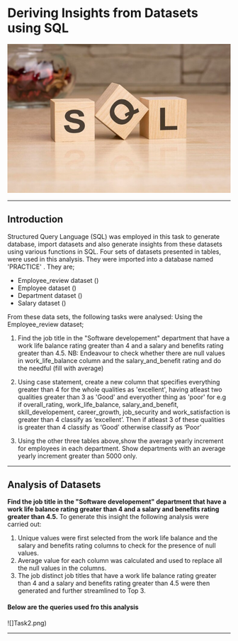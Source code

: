 # Deriving Insights from Datasets using SQL
![](sql.jpg)

----
## Introduction
Structured Query Language (SQL) was employed in this task to generate database, import datasets and also generate insights from these datasets using various functions in SQL. Four sets of datasets presented in tables, were used in this analysis. They were imported into a database named 'PRACTICE' . They are; 
- Employee_review dataset ()
- Employee dataset ()
- Department dataset ()
- Salary dataset ()

From these data sets, the following tasks were analysed:
Using the Employee_review dataset; 
1. Find the job title in the "Software developement" department that have a work life balance rating greater than 4 and a salary and benefits rating greater than 4.5.
NB: Endeavour to check whether there are null values in work_life_balance column and the salary_and_benefit rating and do the needful (fill with average)

2. Using case statement, create a new column that specifies everything greater than 4 for the whole qualities as 'excellent', having atleast two qualities greater than 3 as 'Good' and everyother thing as 'poor'
for e.g if overall_rating, work_life_balance, salary_and_benefit, skill_developement, career_growth, job_security and work_satisfaction is greater than 4 classify as ‘excellent’.  Then if atleast 3 of these qualities is greater than 4 classify as ‘Good’ otherwise classify as ‘Poor’

3. Using the other three tables above,show the average yearly increment for employees in each department. Show departments with an average yearly increment greater than 5000 only.
---

## Analysis of Datasets
**Find the job title in the "Software developement" department that have a work life balance rating greater than 4 and a salary and benefits rating greater than 4.5.**
To generate this insight the following analysis were carried out:
1. Unique values were first selected from the work life balance and the salary and benefits rating columns to check for the presence of null values.
2. Average value for each column was calculated and used to replace all the null values in the columns.
3. The job distinct job titles that have a work life balance rating greater than 4 and a salary and benefits rating greater than 4.5 were then generated and further streamlined to Top 3.
   
#### Below are the queries used fro this analysis
![]Task2.png)

---


  


